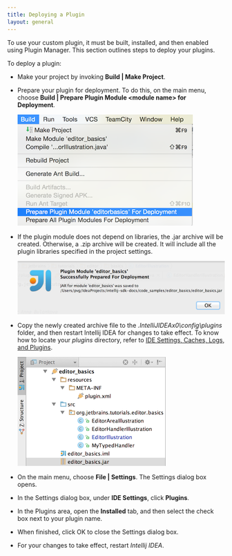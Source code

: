 ```yaml
---
title: Deploying a Plugin
layout: general
---
```


To use your custom plugin, it must be built, installed, and then enabled using Plugin Manager.
This section outlines steps to deploy your plugins.

To deploy a plugin:

* Make your project by invoking **Build \| Make Project**.

* Prepare your plugin for deployment.
  To do this, on the main menu, choose **Build \| Prepare Plugin Module \<module name\> for Deployment**.

  ![Prepare Plugin for Deployment](deploying_plugin/img/prepare_plugin_for_deployment.png)

* If the plugin module does not depend on libraries, the .jar archive will be created.
  Otherwise, a .zip archive will be created.
  It will include all the plugin libraries specified in the project settings.

  ![Jar Saved Notification](deploying_plugin/img/jar_saved_notification.png)

* Copy the newly created archive file to the *.IntelliJIDEAx0\config\plugins* folder, and then restart Intellij IDEA for changes to take effect.
  To know how to locate your *plugins* directory, refer to [IDE Settings, Caches, Logs, and Plugins](basics/settings_caches_logs.html).

  ![Jar File Location](deploying_plugin/img/jar_location.png)

* On the main menu, choose **File \| Settings**.
  The Settings dialog box opens.

* In the Settings dialog box, under **IDE Settings**, click **Plugins**.

* In the Plugins area, open the **Installed** tab, and then select the check box next to your plugin name.

* When finished, click OK to close the Settings dialog box.

* For your changes to take effect, restart *Intellij IDEA*.